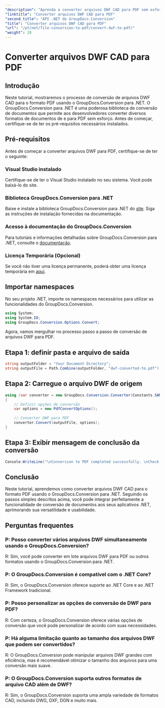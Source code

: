 ```yaml
---
"description": "Aprenda a converter arquivos DWF CAD para PDF sem esforço usando o GroupDocs.Conversion para .NET. Siga nosso passo a passo para integração com seus aplicativos .NET."
"linktitle": "Converter arquivos DWF CAD para PDF"
"second_title": "API .NET do GroupDocs.Conversion"
"title": "Converter arquivos DWF CAD para PDF"
"url": "/pt/net/file-conversion-to-pdf/convert-dwf-to-pdf/"
"weight": 28
---
```


# Converter arquivos DWF CAD para PDF

## Introdução
Neste tutorial, mostraremos o processo de conversão de arquivos DWF CAD para o formato PDF usando o GroupDocs.Conversion para .NET. O GroupDocs.Conversion para .NET é uma poderosa biblioteca de conversão de documentos que permite aos desenvolvedores converter diversos formatos de documentos de e para PDF sem esforço. Antes de começar, certifique-se de ter os pré-requisitos necessários instalados.
## Pré-requisitos
Antes de começar a converter arquivos DWF para PDF, certifique-se de ter o seguinte:
### Visual Studio instalado
Certifique-se de ter o Visual Studio instalado no seu sistema. Você pode baixá-lo do site.
### Biblioteca GroupDocs.Conversion para .NET
Baixe e instale a biblioteca GroupDocs.Conversion para .NET do [site](https://releases.groupdocs.com/conversion/net/). Siga as instruções de instalação fornecidas na documentação.
### Acesso à documentação do GroupDocs.Conversion
Para tutoriais e informações detalhadas sobre GroupDocs.Conversion para .NET, consulte o [documentação](https://tutorials.groupdocs.com/conversion/net/).
### Licença Temporária (Opcional)
Se você não tiver uma licença permanente, poderá obter uma licença temporária em [aqui](https://purchase.groupdocs.com/temporary-license/).

## Importar namespaces
No seu projeto .NET, importe os namespaces necessários para utilizar as funcionalidades do GroupDocs.Conversion.

```csharp
using System;
using System.IO;
using GroupDocs.Conversion.Options.Convert;
```

Agora, vamos mergulhar no processo passo a passo de conversão de arquivos DWF para PDF.
## Etapa 1: definir pasta e arquivo de saída
```csharp
string outputFolder = "Your Document Directory";
string outputFile = Path.Combine(outputFolder, "dwf-converted-to.pdf");
```
## Etapa 2: Carregue o arquivo DWF de origem
```csharp
using (var converter = new GroupDocs.Conversion.Converter(Constants.SAMPLE_DWF))
{
    // Definir opções de conversão
    var options = new PdfConvertOptions();
    
    // Converter DWF para PDF
    converter.Convert(outputFile, options);
}
```
## Etapa 3: Exibir mensagem de conclusão da conversão
```csharp
Console.WriteLine("\nConversion to PDF completed successfully. \nCheck output in {0}", outputFolder);
```

## Conclusão
Neste tutorial, aprendemos como converter arquivos DWF CAD para o formato PDF usando o GroupDocs.Conversion para .NET. Seguindo os passos simples descritos acima, você pode integrar perfeitamente a funcionalidade de conversão de documentos aos seus aplicativos .NET, aprimorando sua versatilidade e usabilidade.
## Perguntas frequentes
### P: Posso converter vários arquivos DWF simultaneamente usando o GroupDocs.Conversion?
R: Sim, você pode converter em lote arquivos DWF para PDF ou outros formatos usando o GroupDocs.Conversion para .NET.
### P: O GroupDocs.Conversion é compatível com o .NET Core?
R: Sim, o GroupDocs.Conversion oferece suporte ao .NET Core e ao .NET Framework tradicional.
### P: Posso personalizar as opções de conversão de DWF para PDF?
R: Com certeza, o GroupDocs.Conversion oferece várias opções de conversão que você pode personalizar de acordo com suas necessidades.
### P: Há alguma limitação quanto ao tamanho dos arquivos DWF que podem ser convertidos?
R: O GroupDocs.Conversion pode manipular arquivos DWF grandes com eficiência, mas é recomendável otimizar o tamanho dos arquivos para uma conversão mais suave.
### P: O GroupDocs.Conversion suporta outros formatos de arquivo CAD além de DWF?
R: Sim, o GroupDocs.Conversion suporta uma ampla variedade de formatos CAD, incluindo DWG, DXF, DGN e muito mais.